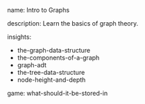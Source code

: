 name: Intro to Graphs

description: Learn the basics of graph theory.

insights:

- the-graph-data-structure
- the-components-of-a-graph
- graph-adt
- the-tree-data-structure
- node-height-and-depth

game: what-should-it-be-stored-in

